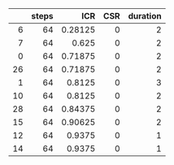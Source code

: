 |    |   steps |     ICR |   CSR |   duration |
|---:|--------:|--------:|------:|-----------:|
|  6 |      64 | 0.28125 |     0 |          2 |
|  7 |      64 | 0.625   |     0 |          2 |
|  0 |      64 | 0.71875 |     0 |          2 |
| 26 |      64 | 0.71875 |     0 |          2 |
|  1 |      64 | 0.8125  |     0 |          3 |
| 10 |      64 | 0.8125  |     0 |          2 |
| 28 |      64 | 0.84375 |     0 |          2 |
| 15 |      64 | 0.90625 |     0 |          2 |
| 12 |      64 | 0.9375  |     0 |          1 |
| 14 |      64 | 0.9375  |     0 |          1 |